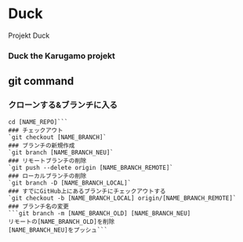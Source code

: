 # Duck
Projekt Duck<br>
### Duck the Karugamo projekt

## git command
### クローンする&ブランチに入る
```git clone [URL_REPO_REMOTE]
cd [NAME_REPO]```
### チェックアウト
`git checkout [NAME_BRANCH]`
### ブランチの新規作成
`git branch [NAME_BRANCH_NEU]`
### リモートブランチの削除
`git push --delete origin [NAME_BRANCH_REMOTE]`
### ローカルブランチの削除
`git branch -D [NAME_BRANCH_LOCAL]`
### すでにGitHub上にあるブランチにチェックアウトする
`git checkout -b [NAME_BRANCH_LOCAL] origin/[NAME_BRANCH_REMOTE]`
### ブランチ名の変更
```git branch -m [NAME_BRANCH_OLD] [NAME_BRANCH_NEU]
リモートの[NAME_BRANCH_OLD]を削除
[NAME_BRANCH_NEU]をプッシュ```
